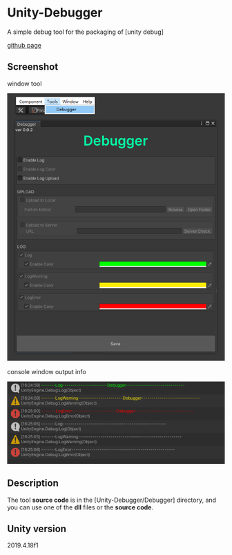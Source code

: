 <!--
 * @Descripttion: 
 * @version: 
 * @Author: risu
 * @Date: 2021-08-18 15:17:07
 * @LastEditors: risu
 * @LastEditTime: 2021-08-23 16:31:35
-->
# Unity-Debugger
 A simple debug tool for the packaging of [unity debug]

[github page](https://github.com/lisonghappy/Unity-Debugger)

 

## Screenshot

window tool

![Screenshot](https://github.com/lisonghappy/Unity-Debugger/blob/main/Img/img-window.png) 
 
 console window output info
 
![Screenshot](https://github.com/lisonghappy/Unity-Debugger/blob/main/Img/img-test_log.png) 


 ## Description
 The tool **source code** is in the [Unity-Debugger/Debugger] directory, and you can use one of the **dll** files or the **source code**.

 ## Unity version
 2019.4.18f1